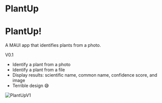 # PlantUp

PlantUp!
=======
A MAUI app that identifies plants from a photo. 

V0.1 
- Identify a plant from a photo
- Identify a plant from a file
- Display results: scientific name, common name, confidence score, and image
- Terrible design 😅

![PlantUpV1](https://github.com/user-attachments/assets/a4290440-abe1-49a4-92a7-d8d31c67325e)
